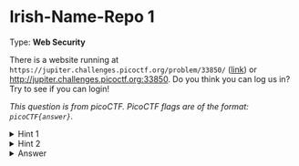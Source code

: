 # Irish-Name-Repo 1
Type: **Web Security**

There is a website running at `https://jupiter.challenges.picoctf.org/problem/33850/` ([link](https://jupiter.challenges.picoctf.org/problem/33850/)) or http://jupiter.challenges.picoctf.org:33850. Do you think you can log us in? Try to see if you can login!

*This question is from picoCTF. PicoCTF flags are of the format: `picoCTF{answer}`.*

<details><summary>Hint 1</summary>
<p>There doesn't seem to be many ways to interact with this. I wonder if the users are kept in a database?</p>
</details>
<details><summary>Hint 2</summary>
<p>Try to think about how the website verifies your login.</p>
</details>
<details><summary>Answer</summary>
<code>picoCTF{s0m3_SQL_6b96db35}</code>
</details>
